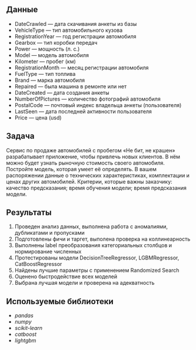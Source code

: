 ## Данные

- DateCrawled — дата скачивания анкеты из базы
- VehicleType — тип автомобильного кузова
- RegistrationYear — год регистрации автомобиля
- Gearbox — тип коробки передач
- Power — мощность (л. с.)
- Model — модель автомобиля
- Kilometer — пробег (км)
- RegistrationMonth — месяц регистрации автомобиля
- FuelType — тип топлива
- Brand — марка автомобиля
- Repaired — была машина в ремонте или нет
- DateCreated — дата создания анкеты
- NumberOfPictures — количество фотографий автомобиля
- PostalCode — почтовый индекс владельца анкеты (пользователя)
- LastSeen — дата последней активности пользователя
- Price — цена (usd)

## Задача

Сервис по продаже автомобилей с пробегом «Не бит, не крашен» разрабатывает приложение, чтобы привлечь новых клиентов. В нём можно будет узнать рыночную стоимость своего автомобиля. 
Постройте модель, которая умеет её определять. В вашем распоряжении данные о технических характеристиках, комплектации и ценах других автомобилей.
Критерии, которые важны заказчику:
качество предсказания;
время обучения модели;
время предсказания модели.

## Результаты

1. Проведен анализ данных, выполнена работа с аномалиями, дубликатами и пропусками
0. Подготовлены фичи и таргет, выполена проверка на коллинеарность
0. Выполнены label преобразования категориальных столбцов и нормирование численных
0. Протестированы модели DecisionTreeRegressor, LGBMRegressor, CatBoostRegressor
0. Найдены лучшие параметры с применением Randomized Search
0. Оценено быстродействие всех моделей
0. Выбрана лучшая модели и проверена на адекватность

## Используемые библиотеки
- *pandas*
- *numpy*
- *scikit-learn*
- *catboost*
- *lightgbm*
